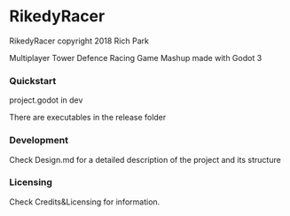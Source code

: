 # RikedyRacer
RikedyRacer copyright 2018 Rich Park

Multiplayer Tower Defence Racing Game Mashup
  made with Godot 3

### Quickstart

project.godot in dev

There are executables in the release folder

### Development
Check Design.md for a detailed description of the project and its structure

### Licensing
Check Credits&Licensing for information.